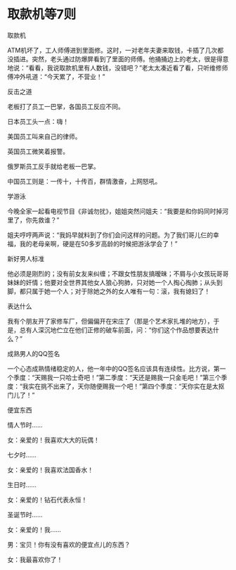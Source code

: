 # 取款机等7则

取款机 

ATM机坏了，工人师傅进到里面修。这时，一对老年夫妻来取钱，卡插了几次都没插进。突然，老头通过防爆屏看到了里面的师傅。他捅捅边上的老太，很是得意地说：“看看，我说取款机里有人数钱，没错吧？”老太太凑近看了看，只听维修师傅冲外吼道：“今天累了，不营业！” 

反击之道 

老板打了员工一巴掌，各国员工反应不同。 

日本员工头一点：嗨！ 

美国员工叫来自己的律师。 

英国员工微笑着报警。 

俄罗斯员工反手就给老板一巴掌。 

中国员工则是：一传十，十传百，群情激奋，上网怒吼。 

学游泳 

今晚全家一起看电视节目《非诚勿扰》，姐姐突然问姐夫：“我要是和你妈同时掉河里了，你先救谁？” 

姐夫哼哼两声说：“我妈早就料到了你们会问这样的问题。为了我们哥儿仨的幸福，我的老母亲啊，硬是在50多岁高龄的时候把游泳学会了！” 

新好男人标准 

他必须是刚烈的；没有前女友来纠缠；不跟女性朋友搞暧昧；不屑与小女孩玩哥哥妹妹的奸情；他要对全世界其他女人狼心狗肺，只对她一个人掏心掏肺；从头到脚，都只属于她一个人；对于除她之外的女人唯有一句：滚，我有媳妇了！ 

表达什么 

我有个朋友开了家修车厂，但偏偏开在宋庄了（那是个艺术家扎堆的地方），于是，总有人深沉地伫立在他们正修的破车前面，问：“你们这个作品想要表达什么？” 

成熟男人的QQ签名 

一个心态成熟情绪稳定的人，他一年中的QQ签名应该具有连续性。比方说，第一个季度：“天赐我一只哈士奇吧！”第二季度：“天还是赐我一只金毛吧！”第三个季度：“我实在挑不出来了，天你随便赐我一个吧！”第四个季度：“天你实在是太抠门儿了！” 

便宜东西 

情人节时…… 

女：亲爱的！我喜欢大大的玩偶！ 

七夕时…… 

女：亲爱的！我喜欢法国香水！ 

生日时…… 

女：亲爱的！钻石代表永恒！ 

圣诞节时…… 

女：亲爱的！我…… 

男：宝贝！你有没有喜欢的便宜点儿的东西？ 

女：我最喜欢你了！